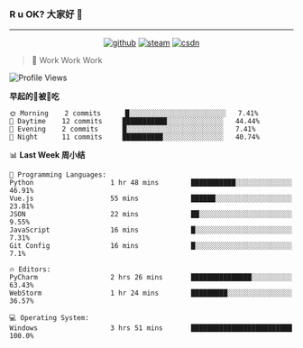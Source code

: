 ### R u OK? 大家好 👋

___

<p align="center">
  <a href="https://bigkjp97.github.io/"><img src="https://img.shields.io/badge/-GitPage-lightgrey" alt="github"></a>
  <a href="https://steamcommunity.com/id/bigkjp/"><img src="https://img.shields.io/badge/-Steam-black" alt="steam"></a>
  <a href="https://blog.csdn.net/qq_38986088"><img src="https://img.shields.io/badge/CSDN-cf000e" alt="csdn"></a>
</p>

> 🧟 Work Work Work

<!--START_SECTION:kjp readme-->
![Profile Views](http://img.shields.io/badge/Mi%20Amigos%E2%99%82%EF%B8%8F-290-ff69b4)

**早起的🐛被🐤吃** 

```text
🌞 Morning    2 commits      █░░░░░░░░░░░░░░░░░░░░░░░░   7.41% 
🌆 Daytime    12 commits     ███████████░░░░░░░░░░░░░░   44.44% 
🌃 Evening    2 commits      █░░░░░░░░░░░░░░░░░░░░░░░░   7.41% 
🌙 Night      11 commits     ██████████░░░░░░░░░░░░░░░   40.74%

```


📊 **Last Week 周小结** 

```text
💬 Programming Languages: 
Python                   1 hr 48 mins        ███████████░░░░░░░░░░░░░░   46.91% 
Vue.js                   55 mins             ██████░░░░░░░░░░░░░░░░░░░   23.81% 
JSON                     22 mins             ██░░░░░░░░░░░░░░░░░░░░░░░   9.55% 
JavaScript               16 mins             █░░░░░░░░░░░░░░░░░░░░░░░░   7.31% 
Git Config               16 mins             █░░░░░░░░░░░░░░░░░░░░░░░░   7.1%

🔥 Editors: 
PyCharm                  2 hrs 26 mins       ███████████████░░░░░░░░░░   63.43% 
WebStorm                 1 hr 24 mins        █████████░░░░░░░░░░░░░░░░   36.57%

💻 Operating System: 
Windows                  3 hrs 51 mins       █████████████████████████   100.0%

```


<!--END_SECTION:kjp readme-->

<!--
**bigkjp97/bigkjp97** is a ✨ _special_ ✨ repository because its `README.md` (this file) appears on your GitHub profile.

Here are some ideas to get you started:

- 🔭 I’m currently working on ...
- 🌱 I’m currently learning ...
- 👯 I’m looking to collaborate on ...
- 🤔 I’m looking for help with ...
- 💬 Ask me about ...
- 📫 How to reach me: ...
- 😄 Pronouns: ...
- ⚡ Fun fact: ... -->
